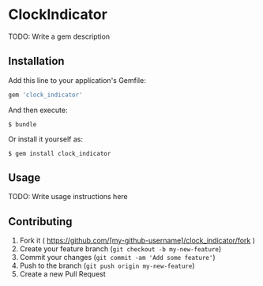 # ClockIndicator

TODO: Write a gem description

## Installation

Add this line to your application's Gemfile:

```ruby
gem 'clock_indicator'
```

And then execute:

    $ bundle

Or install it yourself as:

    $ gem install clock_indicator

## Usage

TODO: Write usage instructions here

## Contributing

1. Fork it ( https://github.com/[my-github-username]/clock_indicator/fork )
2. Create your feature branch (`git checkout -b my-new-feature`)
3. Commit your changes (`git commit -am 'Add some feature'`)
4. Push to the branch (`git push origin my-new-feature`)
5. Create a new Pull Request
